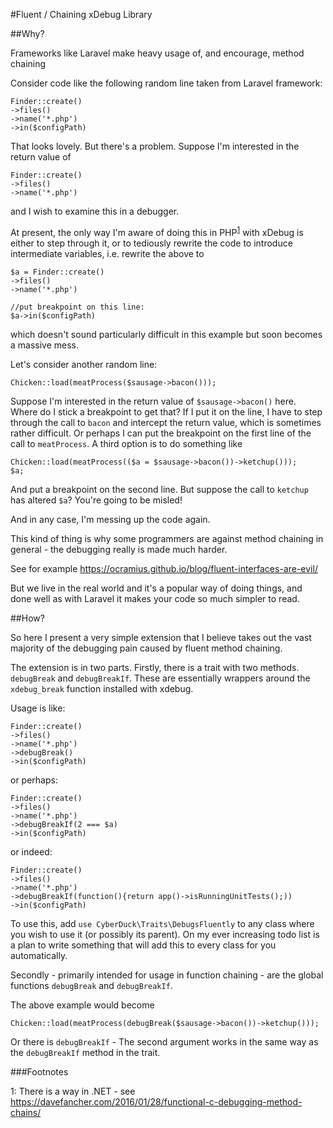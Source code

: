 #Fluent / Chaining xDebug Library

##Why?

Frameworks like Laravel make heavy usage of, and encourage, method chaining

Consider code like the following random line taken from Laravel framework: 

```
Finder::create()
->files()
->name('*.php')
->in($configPath) 

```

That looks lovely. But there's a problem. Suppose I'm interested in the return value of

```
Finder::create()
->files()
->name('*.php')
```

and I wish to examine this in a debugger.

At present, the only way I'm aware of doing this in PHP<sup>[1](#myfootnote1)</sup>
 with xDebug is either to step through it, or to tediously rewrite the code to 
 introduce intermediate variables, i.e. rewrite the above to
 ```
 $a = Finder::create()
 ->files()
 ->name('*.php')
 
 //put breakpoint on this line:
 $a->in($configPath) 
 
 ```

which doesn't sound particularly difficult in this example but soon becomes a massive mess.

Let's consider another random line:

```
Chicken::load(meatProcess($sausage->bacon()));
```

Suppose I'm interested in the return value of `$sausage->bacon()` here. Where do I stick a breakpoint to get that?
If I put it on the line, I have to step through the call to `bacon` and intercept the return value, which is sometimes rather difficult. 
Or perhaps I can put the breakpoint on the first line of the call to `meatProcess`. A third option is to do something
like 


```
Chicken::load(meatProcess(($a = $sausage->bacon())->ketchup()));
$a;
```

And put a breakpoint on the second line. But suppose the call to `ketchup` has altered `$a`? You're going to be misled!

And in any case, I'm messing up the code again.

This kind of thing is why some programmers are against method chaining in general - the debugging really is made much harder.

See for example https://ocramius.github.io/blog/fluent-interfaces-are-evil/

But we live in the real world and it's a popular way of doing things, and done well as with Laravel it makes your code
so much simpler to read.

##How?

So here I present a very simple extension that I believe takes out the vast majority of the debugging pain caused by fluent
method chaining.

The extension is in two parts. Firstly, there is a trait with two methods. `debugBreak` and `debugBreakIf`. These are 
essentially wrappers around the `xdebug_break` function installed with xdebug. 

Usage is like:

```
Finder::create()
->files()
->name('*.php')
->debugBreak()
->in($configPath) 

```

or perhaps:

```
Finder::create()
->files()
->name('*.php')
->debugBreakIf(2 === $a)
->in($configPath) 

```

or indeed:


```
Finder::create()
->files()
->name('*.php')
->debugBreakIf(function(){return app()->isRunningUnitTests();))
->in($configPath) 

```

To use this, add `use CyberDuck\Traits\DebugsFluently` to any class where you wish to use it (or possibly its parent).
On my ever increasing todo list is a plan to write something that will add this to every class for you automatically.
 
Secondly - primarily intended for usage in function chaining - are the global functions `debugBreak` and `debugBreakIf`.

The above example would become 
```
Chicken::load(meatProcess(debugBreak($sausage->bacon())->ketchup()));
```

Or there is `debugBreakIf` - The second argument works in the same way as the `debugBreakIf` method in the trait.

###Footnotes

<a name="myfootnote1">1</a>: There is a way in .NET - see https://davefancher.com/2016/01/28/functional-c-debugging-method-chains/
